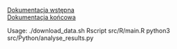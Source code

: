 [Dokumentacja wstępna](https://docs.google.com/document/d/1zGkY1a7ovX2KKqxqgHbykJPR-3S5RtcMqFF3uKErYBg/edit)  
[Dokumentacja końcowa](https://www.overleaf.com/read/jvfxzpgrcybv)

Usage:
./download_data.sh
Rscript src/R/main.R
python3 src/Python/analyse_results.py
